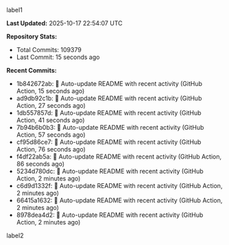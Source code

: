 
label1 
<!-- ACTIVITY_START -->
**Last Updated:** 2025-10-17 22:54:07 UTC

**Repository Stats:**
- Total Commits: 109379
- Last Commit: 15 seconds ago

**Recent Commits:**
- 1b842672ab: 🤖 Auto-update README with recent activity (GitHub Action, 15 seconds ago)
- ad9db92c1b: 🤖 Auto-update README with recent activity (GitHub Action, 27 seconds ago)
- 1db557857d: 🤖 Auto-update README with recent activity (GitHub Action, 41 seconds ago)
- 7b94b6b0b3: 🤖 Auto-update README with recent activity (GitHub Action, 57 seconds ago)
- cf95d86ce7: 🤖 Auto-update README with recent activity (GitHub Action, 76 seconds ago)
- f4df22ab5a: 🤖 Auto-update README with recent activity (GitHub Action, 86 seconds ago)
- 5234d780dc: 🤖 Auto-update README with recent activity (GitHub Action, 2 minutes ago)
- c6d9d1332f: 🤖 Auto-update README with recent activity (GitHub Action, 2 minutes ago)
- 66415a1632: 🤖 Auto-update README with recent activity (GitHub Action, 2 minutes ago)
- 8978dea4d2: 🤖 Auto-update README with recent activity (GitHub Action, 2 minutes ago)
<!-- ACTIVITY_END -->

label2
